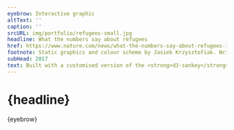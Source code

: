 ```yaml
---
eyebrow: Interactive graphic
altText: ''
caption: ''
srcURL: img/portfolio/refugees-small.jpg
headline: What the numbers say about refugees
href: https://www.nature.com/news/what-the-numbers-say-about-refugees-1.21548
footnote: Static graphics and colour scheme by Jasiek Krzysztofiak. Written by Declan Butler and edited by Brendan Maher.
subHead: 2017
text: Built with a customised version of the <strong>d3-sankey</strong> plugin to allow countries to be sorted by continent or by volume of people.
---
```


# {headline}

{eyebrow}
